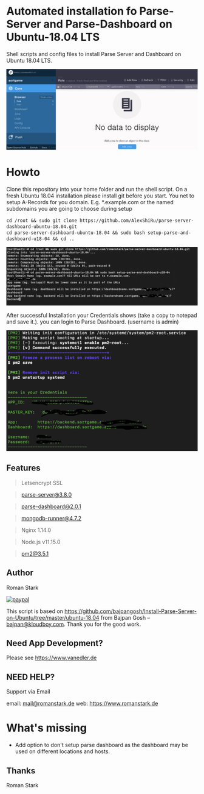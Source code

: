 # Automated installation fo Parse-Server and Parse-Dashboard on Ubuntu-18.04 LTS

Shell scripts and config files to install Parse Server and Dashboard on Ubuntu 18.04 LTS.

![](dashboard.png)

# Howto

Clone this repository into your home folder and run the shell script.
On a fresh Ubuntu 18.04 installation please install git before you start.
You net to setup A-Records for you domain. E.g. \*.example.com or the named subdomains you are going to choose during setup

```
cd /root && sudo git clone https://github.com/AlexShiRu/parse-server-dashboard-ubuntu-18.04.git
cd parse-server-dashboard-ubuntu-18.04 && sudo bash setup-parse-and-dashboard-u18-04 && cd ..
```

![](userinput.png)

After successful Installation your Credentials shows (take a copy to notepad and save it.).
you can login to Parse Dashboard. (username is admin)

![](success.png)

## Features

> Letsencrypt SSL

> parse-server@3.8.0

> parse-dashboard@2.0.1

> mongodb-runner@4.7.2

> Nginx 1.14.0

> Node.js v11.15.0

> pm2@3.5.1

## Author

Roman Stark

[![paypal](https://www.paypalobjects.com/en_US/i/btn/btn_donateCC_LG.gif)](https://paypal.me/romanstark)

This script is based on https://github.com/bajpangosh/Install-Parse-Server-on-Ubuntu/tree/master/ubuntu-18.04 from Bajpan Gosh – bajpan@kloudboy.com. Thank you for the good work.

## Need App Development?

Please see https://www.vanedler.de

## NEED HELP?

Support via Email

email: mail@romanstark.de
web: https://www.romanstark.de

# What's missing

- Add option to don't setup parse dashboard as the dashboard may be used on different locations and hosts.

## Thanks

Roman Stark
